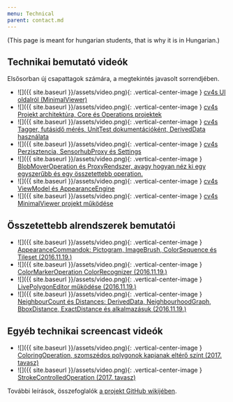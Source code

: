 ```yaml
---
menu: Technical
parent: contact.md
---
```


(This page is meant for hungarian students, that is why it is in Hungarian.)

## Technikai bemutató videók
Elsősorban új csapattagok számára, a megtekintés javasolt sorrendjében.

  * ![]({{ site.baseurl }}/assets/video.png){: .vertical-center-image } [cv4s UI oldalról (MinimalViewer)](https://youtu.be/NsGZhOOPI3w)
  * ![]({{ site.baseurl }}/assets/video.png){: .vertical-center-image } [cv4s Projekt architektúra, Core és Operations projektek](https://youtu.be/VGPATAAF0dw)
  * ![]({{ site.baseurl }}/assets/video.png){: .vertical-center-image } [cv4s Tagger, futásidő mérés, UnitTest dokumentációként, DerivedData használata](https://youtu.be/c4jfdPrOQ6A)
  * ![]({{ site.baseurl }}/assets/video.png){: .vertical-center-image } [cv4s Perzisztencia, SensorhubProxy és Settings](https://youtu.be/PJ0By1ZconE)
  * ![]({{ site.baseurl }}/assets/video.png){: .vertical-center-image } [BlobMoverOperation és ProxyRendszer, avagy hogyan néz ki egy egyszerűbb és egy összetettebb operation.](https://youtu.be/xefQSMdNmlM)
  * ![]({{ site.baseurl }}/assets/video.png){: .vertical-center-image } [cv4s ViewModel és AppearanceEngine](https://youtu.be/ZBDzPvU2Ljw)
  * ![]({{ site.baseurl }}/assets/video.png){: .vertical-center-image } [cv4s MinimalViewer projekt működése](https://youtu.be/iIVfQcfVUBg)

## Összetettebb alrendszerek bemutatói

  * ![]({{ site.baseurl }}/assets/video.png){: .vertical-center-image } [AppearanceCommandok: Pictogram, ImageBrush, ColorSequence és Tileset (2016.11.19.)](https://youtu.be/VAUUyksGupY)
  * ![]({{ site.baseurl }}/assets/video.png){: .vertical-center-image } [ColorMarkerOperation ColorRecognizer (2016.11.19.)](https://youtu.be/Et2hMYX3t7I)
  * ![]({{ site.baseurl }}/assets/video.png){: .vertical-center-image } [LivePolygonEditor működése (2016.11.19.)](https://youtu.be/rziaAsEWgYY)
  * ![]({{ site.baseurl }}/assets/video.png){: .vertical-center-image } [NeighbourCount és Distances: DerivedData, NeighbourhoodGraph, BboxDistance, ExactDistance és alkalmazásuk (2016.11.19.)](https://youtu.be/1FpROByKxu0)

## Egyéb technikai screencast videók

  * ![]({{ site.baseurl }}/assets/video.png){: .vertical-center-image } [ColoringOperation, szomszédos polygonok kapjanak eltérő színt (2017. tavasz)](https://youtu.be/SH7gR2U5PQM)
  * ![]({{ site.baseurl }}/assets/video.png){: .vertical-center-image } [StrokeControlledOperation (2017. tavasz)](https://youtu.be/VXerIreRUYg)

További leírások, összefoglalók [a projekt GitHub wikijében](https://github.com/bmeaut/cv4sensorhub/wiki).
